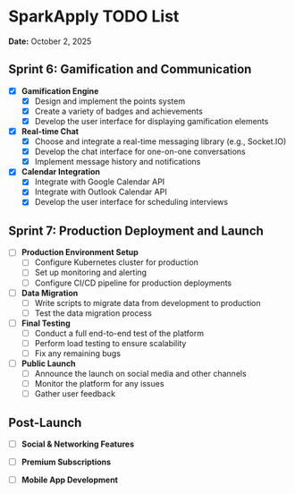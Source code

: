 # SparkApply TODO List

**Date:** October 2, 2025

## Sprint 6: Gamification and Communication

- [x] **Gamification Engine**
  - [x] Design and implement the points system
  - [x] Create a variety of badges and achievements
  - [x] Develop the user interface for displaying gamification elements
- [x] **Real-time Chat**
  - [x] Choose and integrate a real-time messaging library (e.g., Socket.IO)
  - [x] Develop the chat interface for one-on-one conversations
  - [x] Implement message history and notifications
- [x] **Calendar Integration**
  - [x] Integrate with Google Calendar API
  - [x] Integrate with Outlook Calendar API
  - [x] Develop the user interface for scheduling interviews

## Sprint 7: Production Deployment and Launch

- [ ] **Production Environment Setup**
  - [ ] Configure Kubernetes cluster for production
  - [ ] Set up monitoring and alerting
  - [ ] Configure CI/CD pipeline for production deployments
- [ ] **Data Migration**
  - [ ] Write scripts to migrate data from development to production
  - [ ] Test the data migration process
- [ ] **Final Testing**
  - [ ] Conduct a full end-to-end test of the platform
  - [ ] Perform load testing to ensure scalability
  - [ ] Fix any remaining bugs
- [ ] **Public Launch**
  - [ ] Announce the launch on social media and other channels
  - [ ] Monitor the platform for any issues
  - [ ] Gather user feedback

## Post-Launch

- [ ] **Social & Networking Features**
- [ ] **Premium Subscriptions**
- [ ] **Mobile App Development**

